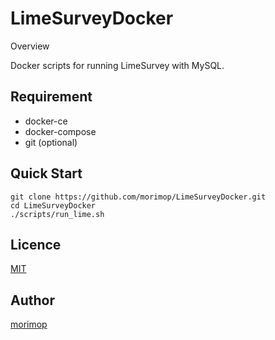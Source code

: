 LimeSurveyDocker
===
Overview

Docker scripts for running LimeSurvey with MySQL.

## Requirement
- docker-ce
- docker-compose
- git (optional)

## Quick Start
```
git clone https://github.com/morimop/LimeSurveyDocker.git
cd LimeSurveyDocker
./scripts/run_lime.sh
```

## Licence

[MIT](https://github.com/tcnksm/tool/blob/master/LICENCE)

## Author

[morimop](https://github.com/morimop)